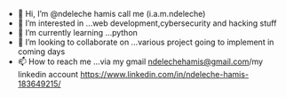 - 👋 Hi, I’m @ndeleche hamis call me (i.a.m.ndeleche)
- 👀 I’m interested in ...web development,cybersecurity and hacking stuff 
- 🌱 I’m currently learning ...python 
- 💞️ I’m looking to collaborate on ...various project going to implement in coming days 
- 📫 How to reach me ...via my gmail ndelechehamis@gmail.com/my linkedin account https://www.linkedin.com/in/ndeleche-hamis-183649215/

<!---
ndeleche/ndeleche is a ✨ special ✨ repository because its `README.md` (this file) appears on your GitHub profile.
You can click the Preview link to take a look at your changes.
--->
